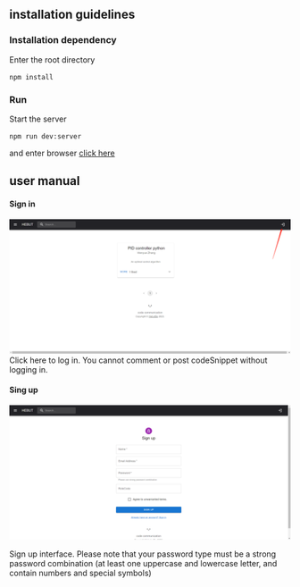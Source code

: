 
## installation guidelines

### Installation dependency
Enter the root directory
```
npm install
```

### Run
Start the server
```
npm run dev:server
```
and enter browser
[click here](http://localhost:1234/)

## user manual
#### Sign in
![login](./public/img/howtolog.png)
Click here to log in. You cannot comment or post codeSnippet without logging in.

#### Sing up
![signup](./public/img/signup.png)

Sign up interface.
Please note that your password type must be a strong password combination (at least one uppercase and lowercase letter, and contain numbers and special symbols) 
